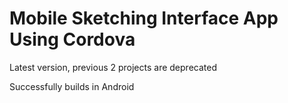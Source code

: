 # Mobile Sketching Interface App Using Cordova

Latest version, previous 2 projects are deprecated


Successfully builds in Android

